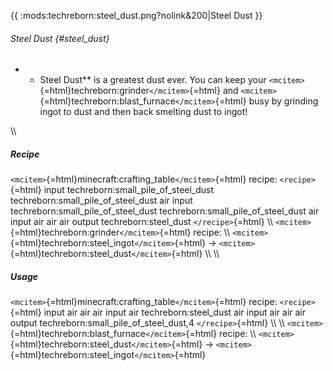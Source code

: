 {{ :mods:techreborn:steel_dust.png?nolink&200\|Steel Dust }}

###### Steel Dust {#steel_dust}

-   -   Steel Dust\*\* is a greatest dust ever. You can keep your
        `<mcitem>`{=html}techreborn:grinder`</mcitem>`{=html} and
        `<mcitem>`{=html}techreborn:blast_furnace`</mcitem>`{=html} busy
        by grinding ingot to dust and then back smelting dust to ingot!

\\\\

##### Recipe

`<mcitem>`{=html}minecraft:crafting_table`</mcitem>`{=html} recipe:
`<recipe>`{=html} input techreborn:small_pile_of_steel_dust
techreborn:small_pile_of_steel_dust air input
techreborn:small_pile_of_steel_dust techreborn:small_pile_of_steel_dust
air input air air air output techreborn:steel_dust `</recipe>`{=html}
\\\\ `<mcitem>`{=html}techreborn:grinder`</mcitem>`{=html} recipe: \\\\
`<mcitem>`{=html}techreborn:steel_ingot`</mcitem>`{=html} -\>
`<mcitem>`{=html}techreborn:steel_dust`</mcitem>`{=html} \\\\ \\\\

##### Usage

`<mcitem>`{=html}minecraft:crafting_table`</mcitem>`{=html} recipe:
`<recipe>`{=html} input air air air input air techreborn:steel_dust air
input air air air output techreborn:small_pile_of_steel_dust,4
`</recipe>`{=html} \\\\ \\\\
`<mcitem>`{=html}techreborn:blast_furnace`</mcitem>`{=html} recipe: \\\\
`<mcitem>`{=html}techreborn:steel_dust`</mcitem>`{=html} -\>
`<mcitem>`{=html}techreborn:steel_ingot`</mcitem>`{=html}
